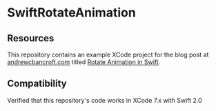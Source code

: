 # SwiftRotateAnimation

## Resources
This repository contains an example XCode project for the blog post at [andrewcbancroft.com](http://www.andrewcbancroft.com) titled [Rotate Animation in Swift](http://www.andrewcbancroft.com/2014/10/15/rotate-animation-in-swift/).

## Compatibility
Verified that this repository's code works in XCode 7.x with Swift 2.0
